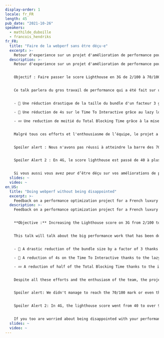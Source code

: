```yaml
---
display-order: 1
locale: fr_FR
length: 45
pub_date: "2021-10-26"
speakers:
  - mathilde_duboille
  - francois_hendriks
fr_FR:
  title: "Faire de la webperf sans être déçu·e"
  excerpt: >-
    Retour d'experience sur un projet d'amélioration de performance pour un géant de e-commerce du luxe français.
  description: >-
    Retour d'experience sur un projet d'amélioration de performance pour un géant de e-commerce du luxe français.


    Objectif : Faire passer le score Lighthouse en 3G de 2/100 à 70/100. Ambitieux 🧐 ? Et oui... Mais avec une équipe de choc de 3 développeurs à temps plein sur le projet 🧑🏽‍💻👩🏼‍💻!


    Ce talk parlera du gros travail de performance qui a été fait sur un site SSR en NextJS, notamment avec :


    - 🌳 Une réduction drastique de la taille du bundle d'un facteur 3 grâce à du tree shaking et une chasse aux dépendances dupliquées dans un mono-repo.

    - 🤖 Une réduction de 4s sur le Time To Interactive grâce au lazy loading de nos pages mais aussi de nos composants React, tout ca sans impacter le SEO.

    - 💤 Une reduction de moitié du Total Blocking Time grâce à la mise en place d'une solution de Lazy Hydrating.


    Malgré tous ces efforts et l'enthousiasme de l’équipe, le projet a été marqué par de nombreux moments de déception. 


    Spoiler alert : Nous n'avons pas réussi à atteindre la barre des 70/100 ni même la barre des 20/100 en 3G. 


    Spoiler Alert 2 : En 4G, le score lighthouse est passé de 40 à plus de 95 /100 🎉. Les clients ont remarqué l'énorme amélioration de la performance du site et étaient donc très satisfaits.


    Si vous aussi vous avez peur d’être déçu sur vos améliorations de performance, ce talk vous donnera de précieux conseils pour savourer au maximum tous vos efforts.
  slides: ~
  video: ~
en_US:
  title: "Doing webperf without being disappointed"
  excerpt: >-
    Feedback on a performance optimization project for a French luxury e-commerce giant.
  description: >-
    Feedback on a performance optimization project for a French luxury e-commerce giant.


    **Objective :** Increasing the Lighthouse score on 3G from 2/100 to 70/100. Ambitious 🧐 ? Oh yeah… But with a crack team of 3 full time developers on the project 🧑🏽‍💻👩🏼‍💻!


    This talk will talk about the big performance work that has been done on an SSR site in NextJS, including:


    - 🌳 A drastic reduction of the bundle size by a factor of 3 thanks to tree shaking and a hunt for duplicated dependencies in a mono-repo.

    - 🤖 A reduction of 4s on the Time To Interactive thanks to the lazy loading of our pages but also of our React components, all this without impacting the SEO.

    - 💤 A reduction of half of the Total Blocking Time thanks to the implementation of a Lazy Hydrating solution.


    Despite all these efforts and the enthusiasm of the team, the project was marked by many moments of disappointment. 


    Spoiler alert: We didn't manage to reach the 70/100 mark or even the 20/100 mark in 3G. 


    Spoiler Alert 2: In 4G, the lighthouse score went from 40 to over 95 /100 🎉. Customers noticed the huge improvement in site performance and were therefore very satisfied.


    If you too are worried about being disappointed with your performance improvements, this talk will give you valuable tips on how to make the most of your efforts.
  slides: ~
  video: ~
---
```

